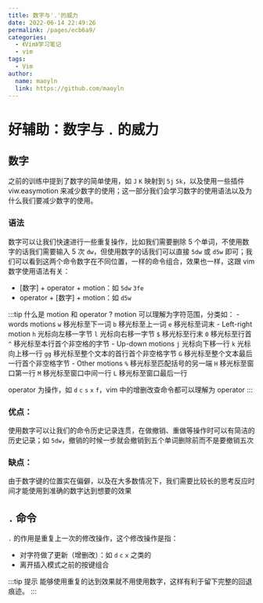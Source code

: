 ```yaml
---
title: 数字与'.'的威力
date: 2022-06-14 22:49:26
permalink: /pages/ecb6a9/
categories:
  - 《Vim》学习笔记
  - vim
tags:
  - Vim
author:
  name: maoyln
  link: https://github.com/maoyln
---
```

# 好辅助：数字与 `.` 的威力

## 数字
  之前的训练中提到了数字的简单使用，如 `J` `K` 映射到 `5j` `5k`，以及使用一些插件 viw.easymotion 来减少数字的使用；这一部分我们会学习数字的使用语法以及为什么我们要减少数字的使用。

### 语法
  数字可以让我们快速进行一些重复操作，比如我们需要删除 5 个单词，不使用数字的话我们需要输入 5 次 `dw`，但使用数字的话我们可以直接 `5dw` 或 `d5w` 即可；我们可以看到这两个命令数字在不同位置，一样的命令组合，效果也一样，这跟 vim 数字使用语法有关：

  - [数字] + operator + motion：如 `5dw` `3fe`
  - operator + [数字] + motion：如 `d5w`

  :::tip 什么是 motion 和 operator ?
  motion 可以理解为字符范围，分类如：
    - words motions
    `w` 移光标至下一词
    `b` 移光标至上一词
    `e` 移光标至词末
    - Left-right motion
    `h` 光标向左移一字节
    `l` 光标向右移一字节
    `$` 移光标至行末
    `0` 移光标至行首
    `^` 移光标至本行首个非空格的字节
    - Up-down motions
    `j` 光标向下移一行
    `k` 光标向上移一行
    `gg` 移光标至整个文本的首行首个非空格字节
    `G` 移光标至整个文本最后一行首个非空格字节
    - Other motions
    `%` 移光标至匹配括号的另一端
    `H` 移光标至窗口第一行
    `M` 移光标至窗口中间一行
    `L` 移光标至窗口最后一行

  operator 为操作，如 `d` `c` `s` `x` `f`，vim 中的增删改查命令都可以理解为 operator
  :::
  
  ### 优点：

  使用数字可以让我们的命令历史记录连贯，在做撤销、重做等操作时可以有简洁的历史记录；如 `5dw`，撤销的时候一步就会撤销到五个单词删除前而不是要撤销五次

  ### 缺点：

  由于数字键的位置实在偏僻，以及在大多数情况下，我们需要比较长的思考反应时间才能使用到准确的数字达到想要的效果

## `.` 命令
  
  `.` 的作用是重复上一次的修改操作，这个修改操作是指：

  - 对字符做了更新（增删改）：如 `d` `c` `x` 之类的
  - 离开插入模式之前的按键组合

  :::tip 提示
  能够使用重复的达到效果就不用使用数字，这样有利于留下完整的回退痕迹。
  :::